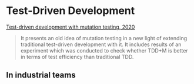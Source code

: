 # Test-Driven Development

[Test-driven development with mutation testing, 2020](https://link.springer.com/content/pdf/10.1007/s11219-020-09534-x.pdf)
> It presents an old idea of mutation testing in a new light of extending traditional test-driven development with it. It includes results of an experiment which was conducted to check whether TDD+M is better in terms of test efficiency than traditional TDD. 

## In industrial teams

<!-- [Realizing quality improvement through test driven development: results and experiences of four industrial teams](broken-link:https://github.com/tpn/pdfs/raw/master/Realizing%20Quality%20Improvement%20Through%20Test%20Driven%20Development%20-%20Results%20and%20Experiences%20of%20Four%20Industrial%20Teams%20(nagappan_tdd).pdf). This paper is important because it one of the few instances of quantitative research about TDD in industrial teams (not in controlled environments) -->
